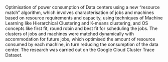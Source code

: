 Optimisation of power consumption of Data centers using a new “resource match” algorithm, which involves characterisation of jobs and machines based on resource requirements and capacity, using techniques of Machine Learning like Hierarchical Clustering and K-means clustering, and OS concepts like first fit, round robin and best fit for scheduling the jobs.
The clusters of jobs and machines were matched dynamically with accommodation for future jobs, which optimised the amount of resource consumed by each machine, in turn reducing the consumption of the data center. 
The research was carried out on the Google Cloud Cluster Trace Dataset.

